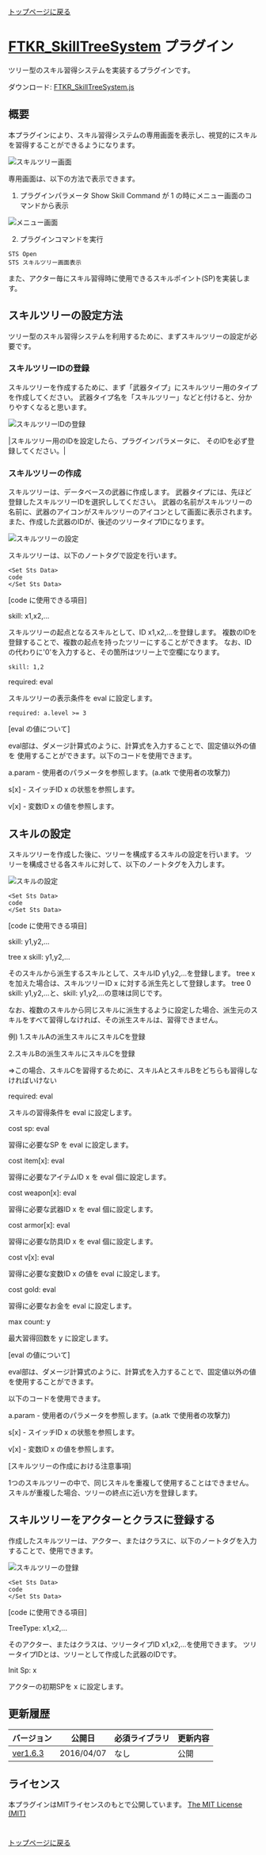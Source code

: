 [トップページに戻る](README.ja.md)

# [FTKR_SkillTreeSystem](FTKR_SkillTreeSystem.js) プラグイン

ツリー型のスキル習得システムを実装するプラグインです。

ダウンロード: [FTKR_SkillTreeSystem.js](https://raw.githubusercontent.com/futokoro/RPGMaker/master/FTKR_SkillTreeSystem.js)

## 概要

本プラグインにより、スキル習得システムの専用画面を表示し、視覚的にスキルを習得することができるようになります。

![スキルツリー画面](image/FTKR_SkillTreeSystem_n01_001.png)

専用画面は、以下の方法で表示できます。

1. プラグインパラメータ Show Skill Command が 1 の時にメニュー画面のコマンドから表示

![メニュー画面](image/FTKR_SkillTreeSystem_n01_002.png)

2. プラグインコマンドを実行
```
STS Open
STS スキルツリー画面表示
```

また、アクター毎にスキル習得時に使用できるスキルポイント(SP)を実装します。

## スキルツリーの設定方法

ツリー型のスキル習得システムを利用するために、まずスキルツリーの設定が必要です。

### スキルツリーIDの登録

スキルツリーを作成するために、まず「武器タイプ」にスキルツリー用のタイプを作成してください。
武器タイプ名を「スキルツリー」などと付けると、分かりやすくなると思います。

![スキルツリーIDの登録](image/FTKR_SkillTreeSystem_n02_001.png)

|スキルツリー用のIDを設定したら、プラグインパラメータ<Skill Tree Id>に、
そのIDを必ず登録してください。|

### スキルツリーの作成

スキルツリーは、データベースの武器に作成します。
武器タイプには、先ほど登録したスキルツリーIDを選択ししてください。
武器の名前がスキルツリーの名前に、武器のアイコンがスキルツリーのアイコンとして画面に表示されます。
また、作成した武器のIDが、後述のツリータイプIDになります。

![スキルツリーの設定](image/FTKR_SkillTreeSystem_n02_002.png)

スキルツリーは、以下のノートタグで設定を行います。

```
<Set Sts Data>
code
</Set Sts Data>
```

[code に使用できる項目]

skill: x1,x2,...

スキルツリーの起点となるスキルとして、ID x1,x2,...を登録します。
複数のIDを登録することで、複数の起点を持ったツリーにすることができます。
なお、IDの代わりに'0'を入力すると、その箇所はツリー上で空欄になります。

```
skill: 1,2
```

required: eval

スキルツリーの表示条件を eval に設定します。

```
required: a.level >= 3
```

[eval の値について]

eval部は、ダメージ計算式のように、計算式を入力することで、固定値以外の値を
使用することができます。以下のコードを使用できます。

a.param - 使用者のパラメータを参照します。(a.atk で使用者の攻撃力)

s[x]    - スイッチID x の状態を参照します。

v[x]    - 変数ID x の値を参照します。

## スキルの設定

スキルツリーを作成した後に、ツリーを構成するスキルの設定を行います。
ツリーを構成させる各スキルに対して、以下のノートタグを入力します。

![スキルの設定](image/FTKR_SkillTreeSystem_n02_003.png)

```
<Set Sts Data>
code
</Set Sts Data>
```

[code に使用できる項目]

skill: y1,y2,...

tree x skill: y1,y2,...

そのスキルから派生するスキルとして、スキルID y1,y2,...を登録します。
tree x を加えた場合は、スキルツリーID x に対する派生先として登録します。
tree 0 skill: y1,y2,...と、skill: y1,y2,...の意味は同じです。

なお、複数のスキルから同じスキルに派生するように設定した場合、派生元のスキルをすべて習得しなければ、その派生スキルは、習得できません。

例)
1.スキルAの派生スキルにスキルCを登録

2.スキルBの派生スキルにスキルCを登録

⇒この場合、スキルCを習得するために、スキルAとスキルBをどちらも習得しなければいけない

required: eval

スキルの習得条件を eval に設定します。

cost sp: eval

習得に必要なSP を eval に設定します。

cost item[x]: eval

習得に必要なアイテムID x を eval 個に設定します。

cost weapon[x]: eval

習得に必要な武器ID x を eval 個に設定します。

cost armor[x]: eval

習得に必要な防具ID x を eval 個に設定します。

cost v[x]: eval

習得に必要な変数ID x の値を eval に設定します。

cost gold: eval

習得に必要なお金を eval に設定します。

max count: y

最大習得回数を y に設定します。

[eval の値について]

eval部は、ダメージ計算式のように、計算式を入力することで、固定値以外の値を使用することができます。

以下のコードを使用できます。

a.param - 使用者のパラメータを参照します。(a.atk で使用者の攻撃力)

s[x]    - スイッチID x の状態を参照します。

v[x]    - 変数ID x の値を参照します。


[スキルツリーの作成における注意事項]

1つのスキルツリーの中で、同じスキルを重複して使用することはできません。
スキルが重複した場合、ツリーの終点に近い方を登録します。


## スキルツリーをアクターとクラスに登録する

作成したスキルツリーは、アクター、またはクラスに、以下のノートタグを入力することで、使用できます。

![スキルツリーの登録](image/FTKR_SkillTreeSystem_n02_004.png)

```
<Set Sts Data>
code
</Set Sts Data>
```

[code に使用できる項目]

TreeType: x1,x2,...

そのアクター、またはクラスは、ツリータイプID x1,x2,...を使用できます。
ツリータイプIDとは、ツリーとして作成した武器のIDです。

Init Sp: x

アクターの初期SPを x に設定します。


## 更新履歴

| バージョン | 公開日 | 必須ライブラリ | 更新内容 |
| --- | --- | --- | --- |
| [ver1.6.3](FTKR_SkillTreeSystem.js) | 2016/04/07 | なし | 公開 |


## ライセンス

本プラグインはMITライセンスのもとで公開しています。
[The MIT License (MIT)](https://opensource.org/licenses/mit-license.php)


#
[トップページに戻る](README.ja.md)